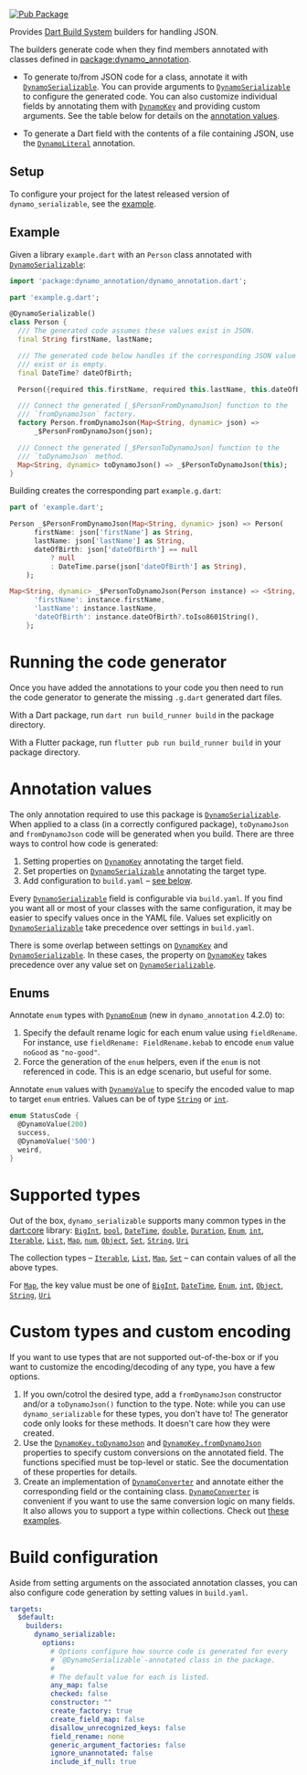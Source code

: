 <!-- This content is generated. See tool/readme/readme_template.md -->
[![Pub Package](https://img.shields.io/pub/v/dynamo_serializable.svg)](https://pub.dev/packages/dynamo_serializable)

Provides [Dart Build System] builders for handling JSON.

The builders generate code when they find members annotated with classes defined
in [package:dynamo_annotation].

- To generate to/from JSON code for a class, annotate it with
  [`DynamoSerializable`]. You can provide arguments to [`DynamoSerializable`] to
  configure the generated code. You can also customize individual fields by
  annotating them with [`DynamoKey`] and providing custom arguments. See the
  table below for details on the [annotation values](#annotation-values).

- To generate a Dart field with the contents of a file containing JSON, use the
  [`DynamoLiteral`] annotation.

## Setup

To configure your project for the latest released version of
`dynamo_serializable`, see the [example].

## Example

Given a library `example.dart` with an `Person` class annotated with
[`DynamoSerializable`]:

```dart
import 'package:dynamo_annotation/dynamo_annotation.dart';

part 'example.g.dart';

@DynamoSerializable()
class Person {
  /// The generated code assumes these values exist in JSON.
  final String firstName, lastName;

  /// The generated code below handles if the corresponding JSON value doesn't
  /// exist or is empty.
  final DateTime? dateOfBirth;

  Person({required this.firstName, required this.lastName, this.dateOfBirth});

  /// Connect the generated [_$PersonFromDynamoJson] function to the
  /// `fromDynamoJson` factory.
  factory Person.fromDynamoJson(Map<String, dynamic> json) =>
      _$PersonFromDynamoJson(json);

  /// Connect the generated [_$PersonToDynamoJson] function to the
  /// `toDynamoJson` method.
  Map<String, dynamic> toDynamoJson() => _$PersonToDynamoJson(this);
}
```

Building creates the corresponding part `example.g.dart`:

```dart
part of 'example.dart';

Person _$PersonFromDynamoJson(Map<String, dynamic> json) => Person(
      firstName: json['firstName'] as String,
      lastName: json['lastName'] as String,
      dateOfBirth: json['dateOfBirth'] == null
          ? null
          : DateTime.parse(json['dateOfBirth'] as String),
    );

Map<String, dynamic> _$PersonToDynamoJson(Person instance) => <String, dynamic>{
      'firstName': instance.firstName,
      'lastName': instance.lastName,
      'dateOfBirth': instance.dateOfBirth?.toIso8601String(),
    };
```

# Running the code generator

Once you have added the annotations to your code you then need to run the code
generator to generate the missing `.g.dart` generated dart files.

With a Dart package, run `dart run build_runner build` in the package directory.

With a Flutter package, run `flutter pub run build_runner build` in your package
directory.

# Annotation values

The only annotation required to use this package is [`DynamoSerializable`]. When
applied to a class (in a correctly configured package), `toDynamoJson` and `fromDynamoJson`
code will be generated when you build. There are three ways to control how code
is generated:

1. Setting properties on [`DynamoKey`] annotating the target field.
1. Set properties on [`DynamoSerializable`] annotating the target type.
1. Add configuration to `build.yaml` – [see below](#build-configuration).

Every [`DynamoSerializable`] field is configurable via `build.yaml`. If you find
you want all or most of your classes with the same configuration, it may be
easier to specify values once in the YAML file. Values set explicitly on
[`DynamoSerializable`] take precedence over settings in `build.yaml`.

There is some overlap between settings on [`DynamoKey`] and
[`DynamoSerializable`]. In these cases, the property on [`DynamoKey`] takes
precedence over any value set on [`DynamoSerializable`].

<!-- TODO: add an example! -->

## Enums

Annotate `enum` types with [`DynamoEnum`] (new in `dynamo_annotation` 4.2.0) to:

1. Specify the default rename logic for each enum value using `fieldRename`. For
   instance, use `fieldRename: FieldRename.kebab` to encode `enum` value
   `noGood` as `"no-good"`.
1. Force the generation of the `enum` helpers, even if the `enum` is not
   referenced in code. This is an edge scenario, but useful for some.

Annotate `enum` values with [`DynamoValue`] to specify the encoded value to map
to target `enum` entries. Values can be of type [`String`] or [`int`].

<!-- TODO: hoist out to source code! -->

```dart
enum StatusCode {
  @DynamoValue(200)
  success,
  @DynamoValue('500')
  weird,
}
```

# Supported types

Out of the box, `dynamo_serializable` supports many common types in the
[dart:core](https://api.dart.dev/stable/dart-core/dart-core-library.html)
library:
[`BigInt`], [`bool`], [`DateTime`], [`double`], [`Duration`], [`Enum`], [`int`],
[`Iterable`], [`List`], [`Map`], [`num`], [`Object`], [`Set`], [`String`],
[`Uri`]

The collection types –
[`Iterable`], [`List`], [`Map`], [`Set`]
– can contain values of all the above types.

For [`Map`], the key value must be one of
[`BigInt`], [`DateTime`], [`Enum`], [`int`], [`Object`], [`String`], [`Uri`]

# Custom types and custom encoding

If you want to use types that are not supported out-of-the-box or if you want to
customize the encoding/decoding of any type, you have a few options.

1. If you own/cotrol the desired type, add a `fromDynamoJson` constructor and/or a
   `toDynamoJson()` function to the type. Note: while you can use `dynamo_serializable`
   for these types, you don't have to! The generator code only looks for these
   methods. It doesn't care how they were created.
1. Use the [`DynamoKey.toDynamoJson`] and [`DynamoKey.fromDynamoJson`] properties to specify
   custom conversions on the annotated field. The functions specified must be
   top-level or static. See the documentation of these properties for details.
1. Create an implementation of [`DynamoConverter`] and annotate either the
   corresponding field or the containing class. [`DynamoConverter`] is convenient
   if you want to use the same conversion logic on many fields. It also allows
   you to support a type within collections. Check out
   [these examples](https://github.com/GioCirque/pub-dev/blob/main/dynamo_json/example/lib/json_converter_example.dart).

# Build configuration

Aside from setting arguments on the associated annotation classes, you can also
configure code generation by setting values in `build.yaml`.

```yaml
targets:
  $default:
    builders:
      dynamo_serializable:
        options:
          # Options configure how source code is generated for every
          # `@DynamoSerializable`-annotated class in the package.
          #
          # The default value for each is listed.
          any_map: false
          checked: false
          constructor: ""
          create_factory: true
          create_field_map: false
          disallow_unrecognized_keys: false
          field_rename: none
          generic_argument_factories: false
          ignore_unannotated: false
          include_if_null: true
```

[example]: https://github.com/GioCirque/pub-dev/tree/main/dynamo_json/example
[dart build system]: https://github.com/dart-lang/build
[package:dynamo_annotation]: https://pub.dev/packages/dynamo_annotation
[`BigInt`]: https://api.dart.dev/stable/dart-core/BigInt-class.html
[`bool`]: https://api.dart.dev/stable/dart-core/bool-class.html
[`DateTime`]: https://api.dart.dev/stable/dart-core/DateTime-class.html
[`double`]: https://api.dart.dev/stable/dart-core/double-class.html
[`Duration`]: https://api.dart.dev/stable/dart-core/Duration-class.html
[`Enum`]: https://api.dart.dev/stable/dart-core/Enum-class.html
[`int`]: https://api.dart.dev/stable/dart-core/int-class.html
[`Iterable`]: https://api.dart.dev/stable/dart-core/Iterable-class.html
[`DynamoConverter`]: https://pub.dev/documentation/dynamo_annotation/4.6.0/dynamo_annotation/DynamoConverter-class.html
[`DynamoEnum`]: https://pub.dev/documentation/dynamo_annotation/4.6.0/dynamo_annotation/DynamoEnum-class.html
[`DynamoKey.fromDynamoJson`]: https://pub.dev/documentation/dynamo_annotation/4.6.0/dynamo_annotation/DynamoKey/fromDynamoJson.html
[`DynamoKey.toDynamoJson`]: https://pub.dev/documentation/dynamo_annotation/4.6.0/dynamo_annotation/DynamoKey/toDynamoJson.html
[`DynamoKey`]: https://pub.dev/documentation/dynamo_annotation/4.6.0/dynamo_annotation/DynamoKey-class.html
[`DynamoLiteral`]: https://pub.dev/documentation/dynamo_annotation/4.6.0/dynamo_annotation/DynamoLiteral-class.html
[`DynamoSerializable`]: https://pub.dev/documentation/dynamo_annotation/4.6.0/dynamo_annotation/DynamoSerializable-class.html
[`DynamoValue`]: https://pub.dev/documentation/dynamo_annotation/4.6.0/dynamo_annotation/DynamoValue-class.html
[`List`]: https://api.dart.dev/stable/dart-core/List-class.html
[`Map`]: https://api.dart.dev/stable/dart-core/Map-class.html
[`num`]: https://api.dart.dev/stable/dart-core/num-class.html
[`Object`]: https://api.dart.dev/stable/dart-core/Object-class.html
[`Set`]: https://api.dart.dev/stable/dart-core/Set-class.html
[`String`]: https://api.dart.dev/stable/dart-core/String-class.html
[`Uri`]: https://api.dart.dev/stable/dart-core/Uri-class.html
